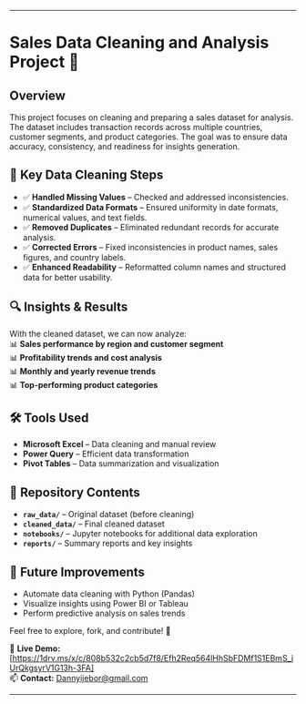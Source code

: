  
---

# **Sales Data Cleaning and Analysis Project 🚀**  

## **Overview**  
This project focuses on cleaning and preparing a sales dataset for analysis. The dataset includes transaction records across multiple countries, customer segments, and product categories. The goal was to ensure data accuracy, consistency, and readiness for insights generation.  

## **📌 Key Data Cleaning Steps**  
- ✅ **Handled Missing Values** – Checked and addressed inconsistencies.  
- ✅ **Standardized Data Formats** – Ensured uniformity in date formats, numerical values, and text fields.  
- ✅ **Removed Duplicates** – Eliminated redundant records for accurate analysis.  
- ✅ **Corrected Errors** – Fixed inconsistencies in product names, sales figures, and country labels.  
- ✅ **Enhanced Readability** – Reformatted column names and structured data for better usability.  

## **🔍 Insights & Results**  
With the cleaned dataset, we can now analyze:  
📊 **Sales performance by region and customer segment**  
📊 **Profitability trends and cost analysis**  
📊 **Monthly and yearly revenue trends**  
📊 **Top-performing product categories**  

## **🛠 Tools Used**  
- **Microsoft Excel** – Data cleaning and manual review  
- **Power Query** – Efficient data transformation  
- **Pivot Tables** – Data summarization and visualization  

## **📂 Repository Contents**  
- **`raw_data/`** – Original dataset (before cleaning)  
- **`cleaned_data/`** – Final cleaned dataset  
- **`notebooks/`** – Jupyter notebooks for additional data exploration
- **`reports/`** – Summary reports and key insights  

## **🚀 Future Improvements**  
- Automate data cleaning with Python (Pandas)  
- Visualize insights using Power BI or Tableau  
- Perform predictive analysis on sales trends  

Feel free to explore, fork, and contribute! 🚀  

🔗 **Live Demo:** [https://1drv.ms/x/c/808b532c2cb5d7f8/Efh2Req564lHhSbFDMf1S1EBmS_iUrQkgsyrV1G13h-3FA]  
📫 **Contact:** Dannyijebor@gmail.com  

---
